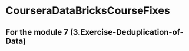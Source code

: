 # CourseraDataBricksCourseFixes

## For the module 7 (3.Exercise-Deduplication-of-Data)

```python

```
